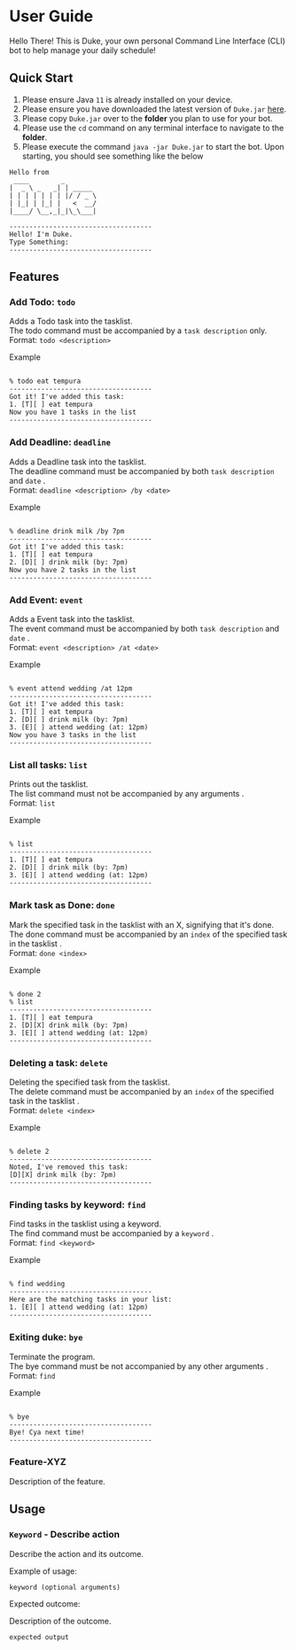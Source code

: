 # User Guide

Hello There! This is Duke, your own personal Command Line Interface (CLI) bot to help manage your daily schedule!

## Quick Start

1. Please ensure Java ```11``` is already installed on your device.
2. Please ensure you have downloaded the latest version of ```Duke.jar``` [here](https://github.com/KaiserHuang88/ip).
3. Please copy ```Duke.jar``` over to the **folder** you plan to use for your bot.
4. Please use the ```cd``` command on any terminal interface to navigate to the **folder**.
5. Please execute the command `java -jar Duke.jar` to start the bot. Upon starting, you should see something like the below

```  
Hello from  
 ____        _        
|  _ \ _   _| | _____ 
| | | | | | | |/ / _ \
| |_| | |_| |   <  __/
|____/ \__,_|_|\_\___|  

------------------------------------  
Hello! I'm Duke.  
Type Something:  
------------------------------------  
```

## Features


### Add Todo: ```todo```
Adds a Todo task into the tasklist.  
The todo command must be accompanied by a `task description` only.  
Format: `` todo <description> ``

Example
```

% todo eat tempura  
------------------------------------  
Got it! I've added this task:   
1. [T][ ] eat tempura  
Now you have 1 tasks in the list  
------------------------------------  

```

### Add Deadline: ```deadline```
Adds a Deadline task into the tasklist.  
The deadline command must be accompanied by both `task description` and `date` .  
Format: `` deadline <description> /by <date> ``

Example
```

% deadline drink milk /by 7pm
------------------------------------  
Got it! I've added this task:   
1. [T][ ] eat tempura  
2. [D][ ] drink milk (by: 7pm)
Now you have 2 tasks in the list  
------------------------------------  

```

### Add Event: ```event```
Adds a Event task into the tasklist.  
The event command must be accompanied by both `task description` and `date` .  
Format: `` event <description> /at <date> ``

Example
```

% event attend wedding /at 12pm
------------------------------------  
Got it! I've added this task:   
1. [T][ ] eat tempura  
2. [D][ ] drink milk (by: 7pm)
3. [E][ ] attend wedding (at: 12pm)
Now you have 3 tasks in the list  
------------------------------------  

```

### List all tasks: ```list```
Prints out the tasklist.  
The list command must not be accompanied by any arguments .  
Format: `` list ``

Example
```

% list
------------------------------------  
1. [T][ ] eat tempura  
2. [D][ ] drink milk (by: 7pm)
3. [E][ ] attend wedding (at: 12pm)
------------------------------------  

```

### Mark task as Done: ```done```
Mark the specified task in the tasklist with an X, signifying that it's done.   
The done command must be accompanied by an `index` of the specified task in the tasklist .  
Format: `` done <index> ``

Example
```

% done 2
% list
------------------------------------  
1. [T][ ] eat tempura  
2. [D][X] drink milk (by: 7pm)
3. [E][ ] attend wedding (at: 12pm)  
------------------------------------  

```

### Deleting a task: ```delete```
Deleting the specified task from the tasklist.   
The delete command must be accompanied by an `index` of the specified task in the tasklist .  
Format: `` delete <index> ``

Example
```

% delete 2
------------------------------------  
Noted, I've removed this task: 
[D][X] drink milk (by: 7pm)
------------------------------------  

```

### Finding tasks by keyword: ```find```
Find tasks in the tasklist using a keyword.   
The find command must be accompanied by a `keyword` .  
Format: `` find <keyword> ``

Example
```

% find wedding
------------------------------------  
Here are the matching tasks in your list:   
1. [E][ ] attend wedding (at: 12pm)  
------------------------------------  

```

### Exiting duke: ```bye```
Terminate the program.   
The bye command must be not accompanied by any other arguments .  
Format: `` find ``

Example
```

% bye
------------------------------------  
Bye! Cya next time! 
------------------------------------  

```




### Feature-XYZ

Description of the feature.

## Usage

### `Keyword` - Describe action

Describe the action and its outcome.

Example of usage: 

`keyword (optional arguments)`

Expected outcome:

Description of the outcome.

```
expected output
```
